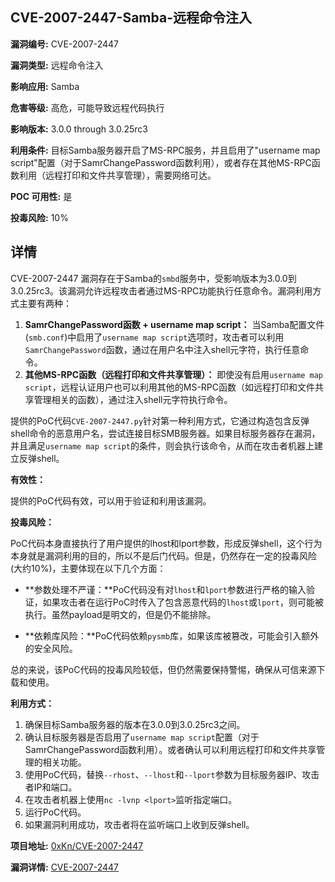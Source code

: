 ## CVE-2007-2447-Samba-远程命令注入

**漏洞编号:** CVE-2007-2447

**漏洞类型:** 远程命令注入

**影响应用:** Samba

**危害等级:** 高危，可能导致远程代码执行

**影响版本:** 3.0.0 through 3.0.25rc3

**利用条件:** 目标Samba服务器开启了MS-RPC服务，并且启用了"username map script"配置（对于SamrChangePassword函数利用），或者存在其他MS-RPC函数利用（远程打印和文件共享管理），需要网络可达。

**POC 可用性:** 是

**投毒风险:** 10%

## 详情

CVE-2007-2447 漏洞存在于Samba的`smbd`服务中，受影响版本为3.0.0到3.0.25rc3。该漏洞允许远程攻击者通过MS-RPC功能执行任意命令。漏洞利用方式主要有两种：

1.  **SamrChangePassword函数 + username map script：** 当Samba配置文件(`smb.conf`)中启用了`username map script`选项时，攻击者可以利用`SamrChangePassword`函数，通过在用户名中注入shell元字符，执行任意命令。
2.  **其他MS-RPC函数（远程打印和文件共享管理）：** 即使没有启用`username map script`，远程认证用户也可以利用其他的MS-RPC函数（如远程打印和文件共享管理相关的函数），通过注入shell元字符执行命令。

提供的PoC代码`CVE-2007-2447.py`针对第一种利用方式，它通过构造包含反弹shell命令的恶意用户名，尝试连接目标SMB服务器。如果目标服务器存在漏洞，并且满足`username map script`的条件，则会执行该命令，从而在攻击者机器上建立反弹shell。

**有效性：**

提供的PoC代码有效，可以用于验证和利用该漏洞。

**投毒风险：**

PoC代码本身直接执行了用户提供的lhost和lport参数，形成反弹shell，这个行为本身就是漏洞利用的目的，所以不是后门代码。但是，仍然存在一定的投毒风险(大约10%)，主要体现在以下几个方面：

*   **参数处理不严谨：**PoC代码没有对`lhost`和`lport`参数进行严格的输入验证，如果攻击者在运行PoC时传入了包含恶意代码的`lhost`或`lport`，则可能被执行。虽然payload是明文的，但是仍不能排除。

*   **依赖库风险：**PoC代码依赖`pysmb`库，如果该库被篡改，可能会引入额外的安全风险。

总的来说，该PoC代码的投毒风险较低，但仍然需要保持警惕，确保从可信来源下载和使用。

**利用方式：**

1.  确保目标Samba服务器的版本在3.0.0到3.0.25rc3之间。
2.  确认目标服务器是否启用了`username map script`配置（对于SamrChangePassword函数利用）。或者确认可以利用远程打印和文件共享管理的相关功能。
3.  使用PoC代码，替换`--rhost`、`--lhost`和`--lport`参数为目标服务器IP、攻击者IP和端口。
4.  在攻击者机器上使用`nc -lvnp <lport>`监听指定端口。
5.  运行PoC代码。
6.  如果漏洞利用成功，攻击者将在监听端口上收到反弹shell。

**项目地址:** [0xKn/CVE-2007-2447](https://github.com/0xKn/CVE-2007-2447)

**漏洞详情:** [CVE-2007-2447](https://nvd.nist.gov/vuln/detail/CVE-2007-2447)